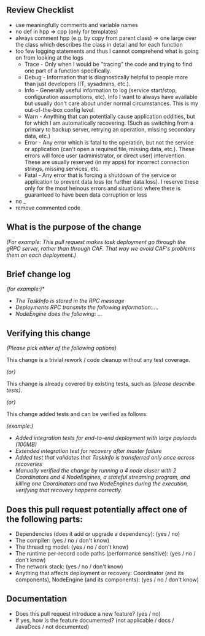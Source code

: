 <!--
*Thank you very much for contributing to NebulaStream - we are happy that you want to help us improve NebulaStream. To help the NES team review your contribution in the best possible way, please go through the checklist below, which will get the contribution into a shape in which it can be best reviewed.*

*Please understand that we do not do this to make contributions to NES a hassle. In order to uphold a high standard of quality for code contributions, while at the same time managing a large number of contributions, we need contributors to prepare the contributions well, and give reviewers enough contextual information for the review. Please also understand that contributions that do not follow this guide will take longer to review and thus typically be picked up with lower priority by the NES team (and usually will be given to Steffen :D).*

## Contribution Checklist

  - Make sure that the pull request corresponds to a Github issues.
  
  - Name the pull request in the form "ISSUE: Title of the pull request", where *ISSUE* should be replaced by the actual issue number. 

  - Fill out the template below to describe the changes contributed by the pull request. That will give reviewers the context they need to do the review.
  
  - Make sure that the change passes the automated tests, i.e., `make test` passes. 

  - Each pull request should address only one issue, not mix up code from multiple issues.
  
  - Each commit in the pull request has a meaningful commit message (including the issue id)

  - Once all items of the checklist are addressed, remove the above text and this checklist, leaving only the filled out template below.

-->

## Review Checklist
- use meaningfully comments and variable names
- no def in hpp => cpp (only for templates)
- always comment hpp (e.g. by copy from parent class) => one large over the class which describes the class in detail and for each function
- too few logging statements and thus I cannot comprehend what is going on from looking at the logs
  - Trace - Only when I would be "tracing" the code and trying to find one part of a function specifically.
  - Debug - Information that is diagnostically helpful to people more than just developers (IT, sysadmins, etc.).
  - Info - Generally useful information to log (service start/stop, configuration assumptions, etc). Info I want to always have available but usually don't care about under normal circumstances. This is my out-of-the-box config level.
  - Warn - Anything that can potentially cause application oddities, but for which I am automatically recovering. (Such as switching from a primary to backup server, retrying an operation, missing secondary data, etc.)
  - Error - Any error which is fatal to the operation, but not the service or application (can't open a required file, missing data, etc.). These errors will force user (administrator, or direct user) intervention. These are usually reserved (in my apps) for incorrect connection strings, missing services, etc.
  - Fatal - Any error that is forcing a shutdown of the service or application to prevent data loss (or further data loss). I reserve these only for the most heinous errors and situations where there is guaranteed to have been data corruption or loss
- no _
- remove commented code
## What is the purpose of the change

*(For example: This pull request makes task deployment go through the gRPC server, rather than through CAF. That way we avoid CAF's problems them on each deployment.)*


## Brief change log

*(for example:)**
  - *The TaskInfo is stored in the RPC message*
  - *Deployments RPC transmits the following information:....*
  - *NodeEngine does the following: ...*


## Verifying this change

*(Please pick either of the following options)*

This change is a trivial rework / code cleanup without any test coverage.

*(or)*

This change is already covered by existing tests, such as *(please describe tests)*.

*(or)*

This change added tests and can be verified as follows:

*(example:)*
  - *Added integration tests for end-to-end deployment with large payloads (100MB)*
  - *Extended integration test for recovery after master failure*
  - *Added test that validates that TaskInfo is transferred only once across recoveries*
  - *Manually verified the change by running a 4 node cluser with 2 Coordinators and 4 NodeEngines, a stateful streaming program, and killing one Coordinators and two NodeEngines during the execution, verifying that recovery happens correctly.*

## Does this pull request potentially affect one of the following parts:

  - Dependencies (does it add or upgrade a dependency): (yes / no)
  - The compiler: (yes / no / don't know)
  - The threading model: (yes / no / don't know)
  - The runtime per-record code paths (performance sensitive): (yes / no / don't know)
  - The network stack: (yes / no / don't know)
  - Anything that affects deployment or recovery: Coordinator (and its components), NodeEngine (and its components): (yes / no / don't know)

## Documentation

  - Does this pull request introduce a new feature? (yes / no)
  - If yes, how is the feature documented? (not applicable / docs / JavaDocs / not documented)
